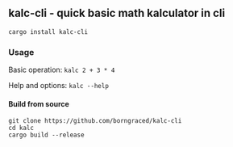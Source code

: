 ## kalc-cli - quick basic math kalculator in cli 

```
cargo install kalc-cli
```

### Usage
Basic operation:
```kalc 2 + 3 * 4```

Help and options:
```kalc --help```

#### Build from source

```
git clone https://github.com/borngraced/kalc-cli
cd kalc
cargo build --release
```
